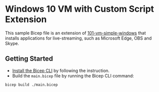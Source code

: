 # Windows 10 VM with Custom Script Extension #

This sample Bicep file is an extension of [101-vm-simple-windows](https://github.com/Azure/bicep/tree/main/docs/examples/101/vm-simple-windows) that installs applications for live-streaming, such as Microsoft Edge, OBS and Skype.


## Getting Started ##

* [Install the Bicep CLI](https://github.com/Azure/bicep/blob/main/docs/installing.md) by following the instruction.
* Build the `main.bicep` file by running the Bicep CLI command:

```bash
bicep build ./main.bicep
```
